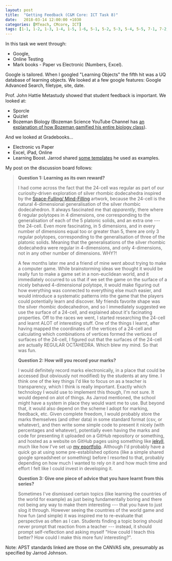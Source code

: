 ```yaml
---
layout: post
title:  "Getting Feedback (C&M Core: ICT Task 8)"
date:   2018-03-14 12:00:00 +1030
categories: [MTeach, CMcore, ICT]
tags: [1-1, 1-2, 1-3, 1-4, 1-5, 1-6, 5-1, 5-2, 5-3, 5-4, 5-5, 7-1, 7-2, 7-3, 7-4]
---
```


In this task we went through:
- Google, 
- Online Testing
- Mark books - Paper vs Electronic (Numbers, Excel).

Google is tailored. When I googled "Learning Objects" the fifth hit was a UQ database of learning objects. We looked at a few google features: Google Advanced Search, filetype, site, date.

Prof. John  Hattie Metastudy showed that student feedback is important. We looked at:
- Sporcle
- Quizlet
- Bozeman Biology (Bozeman Science YouTube Channel has [an explanation of how Bozeman gamified his entire biology class](https://www.youtube.com/watch?v=XGE6osTXym8&list=FL-LNpcIvOagj3ja3kcFCAjA&index=23&feature=plpp_video)).


And we looked at Gradebooks...
- Electronic vs Paper
- Excel, iPad, Online
- Learning Boost.
Jarrod shared [some templates](https://drive.google.com/drive/folders/0B4OYWKL7NlY5MV9IWDJlVjFzOVE?usp=sharing) he used as examples.


My post on the discussion board follows:

<blockquote markdown="1">

**Question 1: Learning as its own reward?**

I had come across the fact that the 24-cell was regular as part of our curiosity-driven exploration of silver rhombic dodecahedra inspired by 
the [Space-Fulling/ Mind-Filling](https://www.adelaide.edu.au/mathslearning/play/space-filling-mind-filling/) artwork, because the 24-cell is the natural 4-dimensional generalisation of the silver rhombic dodecahedron. It always fascinated me that *apparently*, there where 6 regular polytopes in 4 dimensions, one corresponding to the generalisation of each of the 5 platonic solids, and an extra one --- the 24-cell. Even more fascinating, in 5 dimensions, and in every number of dimensions equal too or greater than 5, there are only 3 regular polytopes, corresponding to the generalisation of three of the platonic solids. Meaning that the generalisations of the silver rhombic dodecahedra were regular in 4-dimensions, and only 4-dimensions, not in any other number of dimensions. WHY?!

A few months later me and a friend of mine went about trying to make a computer game. While brainstorming ideas we thought it would be really fun to make a game set in a non-euclidean world, and it immediately occurred to us that if we set the game on the surface of a nicely behaved 4-dimensional polytope, it would make figuring out how everything was connected to everything else much easier, and would introduce a systematic patterns into the game that the players could potentially learn and discover. My friends favorite shape was the silver rhombic dodecahedron, and so I immediately suggested we use the surface of a 24-cell, and explained about it's facinating properties. Off to the races we went, I started researching the 24-cell and learnt ALOT of interesting stuff. One of the things I learnt, after having mapped the coordinates of the vertices of a 24-cell and calculating which combinations of vertices formed the vertices of surfaces of the 24-cell, I figured out that the surfaces of the 24-cell are actually REGULAR OCTAHEDRA. Which blew my mind. So that was fun.



**Question 2: How will you record your marks?**

I would definitely record marks electronically, in a place that could be accessed (but obviously not modified) by the students at any time. I think one of the key things I'd like to focus on as a teacher is transparency, which I think is really important. Exactly which technology I would use to implement this though, I'm not sure. It would depend on alot of things. As Jarrod mentioned, the school might have a system in place they would want me to use. But beyond that, it would also depend on the scheme I adopt for marking, feedback, etc. Given complete freedom, I would probably store the marks themselves (and other data) in some standard format (csv, or whatever), and then write some simple code to present it nicely (with percentages and whatever), potentially even having the marks and code for presenting it uploaded on a GitHub repository or something, and hosted as a website on GitHub pages using something like [jekyll](https://jekyllrb.com/), much like how I've set up [my eportfolio](https://armadilloa16.github.io/eportfolio/). Although I'd probably have a quick go at using some pre-established options (like a simple shared google spreadsheet or something) before I resorted to that, probably depending on how much I wanted to rely on it and how much time and effort I felt like I could invest in developing it. 



**Question 3: Give one piece of advice that you have learnt from this series?**

Sometimes I've dismissed certain topics (like learning the countries of the world for example) as just being fundamentally boring and there not being any way to make them interesting --- that you have to just slog it through. However seeing the countries of the world game and how fun (and simple) it was inspired me to re-evaluate that perspective as often as I can. Students finding a topic boring should never prompt that reaction from a teacher --- instead, it should prompt self-reflection and asking myself "How could I teach this better? How could I make this more fun/ interesting?". 

</blockquote>

Note: APST standards linked are those on the CANVAS site, presumably as specified by Jarrod Johnson.


